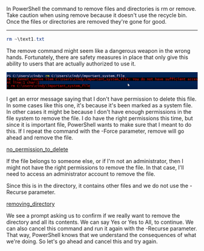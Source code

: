 
In PowerShell the command to remove files and directories is rm or remove. Take caution when using remove because it doesn't use the recycle bin. Once the files or directories are removed they're gone for good.

---
```PowerShell
rm ~\text1.txt
```

The remove command might seem like a dangerous weapon in the wrong hands. Fortunately, there are safety measures in place that only give this ability to users that are actually authorized to use it. 

![no_permission_to_delete](images/no_permission_to_delete.png)

I get an error message saying that I don't have permission to delete this file. In some cases like this one, it's because it's been marked as a system file. In other cases it might be because I don't have enough permissions in the file system to remove the file. I do have the right permissions this time, but since it is important file, PowerShell wants to make sure that I meant to do this. If I repeat the command with the -Force parameter, remove will go ahead and remove the file.

[no_permission_to_delete](images/no_permission_to_delete.png)

If the file belongs to someone else, or if I'm not an administrator, then I might not have the right permissions to remove the file. In that case, I'll need to access an administrator account to remove the file. 

Since this is in the directory, it contains other files and we do not use the -Recurse parameter. 

[removing_directory](images/removing_directory.png)

We see a prompt asking us to confirm if we really want to remove the directory and all its contents. We can say Yes or Yes to All, to continue. We can also cancel this command and run it again with the -Recurse parameter. That way, PowerShell knows that we understand the consequences of what we're doing. So let's go ahead and cancel this and try again.